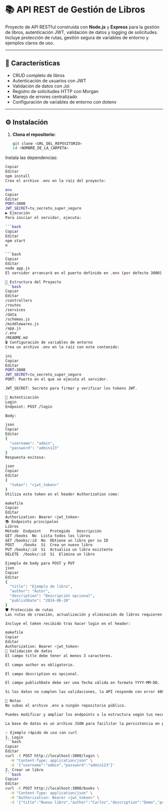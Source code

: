 # 📚 API REST de Gestión de Libros

Proyecto de API RESTful construida con **Node.js** y **Express** para la gestión de libros, autenticación JWT, validación de datos y logging de solicitudes. Incluye protección de rutas, gestión segura de variables de entorno y ejemplos claros de uso.

---

## 🚀 Características

- CRUD completo de libros
- Autenticación de usuarios con JWT
- Validación de datos con Joi
- Registro de solicitudes HTTP con Morgan
- Manejo de errores centralizado
- Configuración de variables de entorno con dotenv

---

## ⚙️ Instalación

1. **Clona el repositorio:**

   ```bash
   git clone <URL_DEL_REPOSITORIO>
   cd <NOMBRE_DE_LA_CARPETA>
Instala las dependencias:

```bash
Copiar
Editar
npm install
Crea el archivo .env en la raíz del proyecto:

env
Copiar
Editar
PORT=3000
JWT_SECRET=tu_secreto_super_seguro
▶️ Ejecución
Para iniciar el servidor, ejecuta:

```bash
Copiar
Editar
npm start
o

```bash
Copiar
Editar
node app.js
El servidor arrancará en el puerto definido en .env (por defecto 3000).

📂 Estructura del Proyecto
```bash
Copiar
Editar
/controllers
/routes
/services
/data
/schemas.js
/middlewares.js
/app.js
/.env
/README.md
🔒 Configuración de variables de entorno
Crea un archivo .env en la raíz con este contenido:

ini
Copiar
Editar
PORT=3000
JWT_SECRET=tu_secreto_super_seguro
PORT: Puerto en el que se ejecuta el servidor.

JWT_SECRET: Secreto para firmar y verificar los tokens JWT.

🔑 Autenticación
Login
Endpoint: POST /login

Body:

json
Copiar
Editar
{
  "username": "admin",
  "password": "admin123"
}
Respuesta exitosa:

json
Copiar
Editar
{
  "token": "<jwt_token>"
}
Utiliza este token en el header Authorization como:

makefile
Copiar
Editar
Authorization: Bearer <jwt_token>
📚 Endpoints principales
Libros
Método	Endpoint	Protegido	Descripción
GET	/books	No	Lista todos los libros
GET	/books/:id	No	Obtiene un libro por su ID
POST	/books	Sí	Crea un nuevo libro
PUT	/books/:id	Sí	Actualiza un libro existente
DELETE	/books/:id	Sí	Elimina un libro

Ejemplo de body para POST y PUT
json
Copiar
Editar
{
  "title": "Ejemplo de libro",
  "author": "Autor",
  "description": "Descripción opcional",
  "publishDate": "2024-06-20"
}
🛡️ Protección de rutas
Las rutas de creación, actualización y eliminación de libros requieren un token JWT válido.

Incluye el token recibido tras hacer login en el header:

makefile
Copiar
Editar
Authorization: Bearer <jwt_token>
🧪 Validación de datos
El campo title debe tener al menos 3 caracteres.

El campo author es obligatorio.

El campo description es opcional.

El campo publishDate debe ser una fecha válida en formato YYYY-MM-DD.

Si los datos no cumplen las validaciones, la API responde con error 400 y detalle del problema.

📝 Notas
No subas el archivo .env a ningún repositorio público.

Puedes modificar y ampliar los endpoints o la estructura según tus necesidades.

La base de datos es un archivo JSON para facilitar la persistencia en proyectos pequeños.

💡 Ejemplo rápido de uso con curl
1. Login
```bash
Copiar
Editar
curl -X POST http://localhost:3000/login \
  -H "Content-Type: application/json" \
  -d '{"username":"admin","password":"admin123"}'
2. Crear un libro
```bash
Copiar
Editar
curl -X POST http://localhost:3000/books \
  -H "Content-Type: application/json" \
  -H "Authorization: Bearer <jwt_token>" \
  -d '{"title":"Nuevo libro","author":"Carlos","description":"Demo","publishDate":"2024-06-20"}'